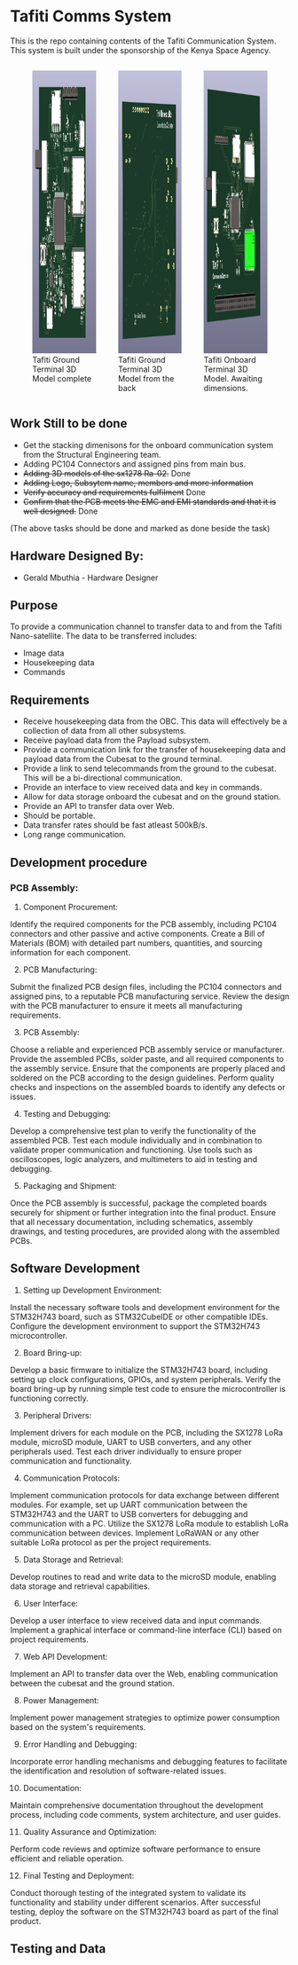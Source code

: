 # Tafiti Comms System

This is the repo containing contents of the Tafiti Communication System. This system is built under the sponsorship of the Kenya Space Agency.

<div style="display: flex; flex-direction: row;">
  <figure style="margin-right: 0px;">
    <img src="/COMMS/Work Images/GroundTerminal3D.png" alt="Tafiti Onboard Terminal" style="width: 500px;height:510px;">
    <figcaption>Tafiti Ground Terminal 3D Model complete</figcaption>
  </figure>
  <figure style="margin-right: 0px;">
    <img src="/COMMS/Work%20Images/ground3DBack.png" alt="Tafiti Onboard Terminal" style="width: 500px; height:510px;">
    <figcaption>Tafiti Ground Terminal 3D Model from the back</figcaption>
  </figure>
  <figure>
    <img src="/COMMS/Work%20Images/Onboard Comms 3D 2.png" alt="Tafiti Onboard Terminal" style="width: 500px; height:510px;">
    <figcaption>Tafiti Onboard Terminal 3D Model. Awaiting dimensions.</figcaption>
  </figure>
</div>

## Work Still to be done
- Get the stacking dimenisons for the onboard communication system from the Structural Engineering team.
- Adding PC104 Connectors and assigned pins from main bus.
- ~~Adding 3D models of the sx1278 Ra-02.~~ Done
- ~~Adding Logo, Subsytem name, members and more information~~
- ~~Verify accuracy and requirements fulfilment~~ Done
- ~~Confirm that the PCB meets the EMC and EMI standards and that it is well designed.~~ Done

(The above tasks should be done and marked as done beside the task)


## Hardware Designed By:
- Gerald Mbuthia - Hardware Designer

## Purpose

To provide a communication channel to transfer data to and from the Tafiti Nano-satellite.
The data to be transferred includes:
- Image data
- Housekeeping data
- Commands

## Requirements
- Receive housekeeping data from the OBC. This data will effectively be a collection of data from all other subsystems.
- Receive payload data from the Payload subsystem.
- Provide a communication link for the transfer of housekeeping data and payload data from the Cubesat to the 
ground terminal. 
- Provide a link to send telecommands from the ground to the cubesat. This will be a bi-directional communication.
- Provide an interface to view received data and key in commands.
- Allow for data storage onboard the cubesat and on the ground station.
- Provide an API to transfer data over Web.
- Should be portable.
- Data transfer rates should be fast atleast 500kB/s.
- Long range communication.
## Development procedure
### PCB Assembly:
1. Component Procurement:

Identify the required components for the PCB assembly, including PC104 connectors and other passive and active components.
Create a Bill of Materials (BOM) with detailed part numbers, quantities, and sourcing information for each component.

2. PCB Manufacturing:

Submit the finalized PCB design files, including the PC104 connectors and assigned pins, to a reputable PCB manufacturing service.
Review the design with the PCB manufacturer to ensure it meets all manufacturing requirements.

3. PCB Assembly:

Choose a reliable and experienced PCB assembly service or manufacturer.
Provide the assembled PCBs, solder paste, and all required components to the assembly service.
Ensure that the components are properly placed and soldered on the PCB according to the design guidelines.
Perform quality checks and inspections on the assembled boards to identify any defects or issues.

4. Testing and Debugging:

Develop a comprehensive test plan to verify the functionality of the assembled PCB.
Test each module individually and in combination to validate proper communication and functioning.
Use tools such as oscilloscopes, logic analyzers, and multimeters to aid in testing and debugging.

5. Packaging and Shipment:

Once the PCB assembly is successful, package the completed boards securely for shipment or further integration into the final product.
Ensure that all necessary documentation, including schematics, assembly drawings, and testing procedures, are provided along with the assembled PCBs.

## Software Development
1. Setting up Development Environment:

Install the necessary software tools and development environment for the STM32H743 board, such as STM32CubeIDE or other compatible IDEs.
Configure the development environment to support the STM32H743 microcontroller.

2. Board Bring-up:

Develop a basic firmware to initialize the STM32H743 board, including setting up clock configurations, GPIOs, and system peripherals.
Verify the board bring-up by running simple test code to ensure the microcontroller is functioning correctly.

3. Peripheral Drivers:

Implement drivers for each module on the PCB, including the SX1278 LoRa module, microSD module, UART to USB converters, and any other peripherals used.
Test each driver individually to ensure proper communication and functionality.

4. Communication Protocols:

Implement communication protocols for data exchange between different modules.
For example, set up UART communication between the STM32H743 and the UART to USB converters for debugging and communication with a PC.
Utilize the SX1278 LoRa module to establish LoRa communication between devices.
Implement LoRaWAN or any other suitable LoRa protocol as per the project requirements.

5. Data Storage and Retrieval:

Develop routines to read and write data to the microSD module, enabling data storage and retrieval capabilities.

6. User Interface:

Develop a user interface to view received data and input commands.
Implement a graphical interface or command-line interface (CLI) based on project requirements.

7. Web API Development:

Implement an API to transfer data over the Web, enabling communication between the cubesat and the ground station.

8. Power Management:

Implement power management strategies to optimize power consumption based on the system's requirements.

9. Error Handling and Debugging:

Incorporate error handling mechanisms and debugging features to facilitate the identification and resolution of software-related issues.

10. Documentation:

Maintain comprehensive documentation throughout the development process, including code comments, system architecture, and user guides.

11. Quality Assurance and Optimization:

Perform code reviews and optimize software performance to ensure efficient and reliable operation.

12. Final Testing and Deployment:

Conduct thorough testing of the integrated system to validate its functionality and stability under different scenarios.
After successful testing, deploy the software on the STM32H743 board as part of the final product.
## Testing and Data